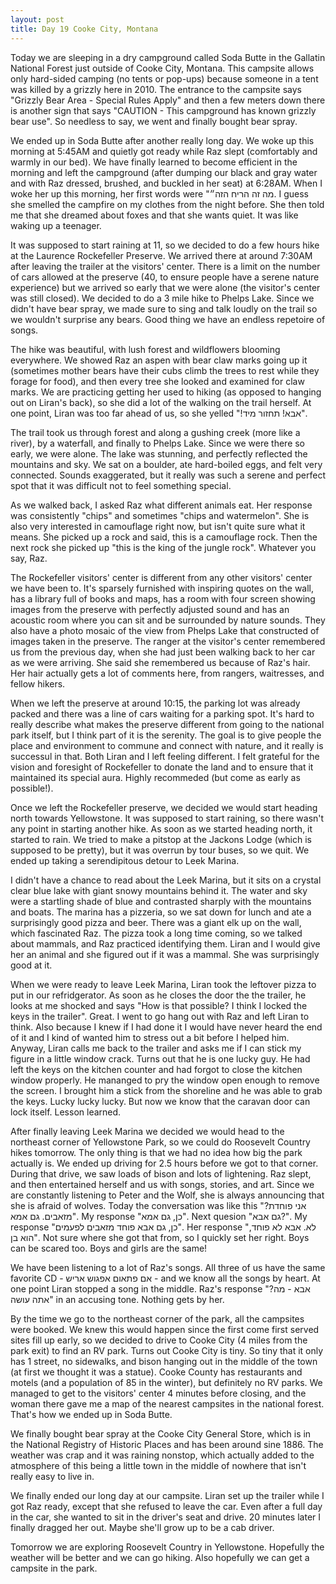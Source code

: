 ```yaml
---
layout: post
title: Day 19 Cooke City, Montana
---
```


Today we are sleeping in a dry campground called Soda Butte in the Gallatin National Forest just outside of Cooke City, Montana. This campsite allows only hard-sided camping (no tents or pop-ups) because someone in a tent was killed by a grizzly here in 2010. The entrance to the campsite says "Grizzly Bear Area - Special Rules Apply" and then a few meters down there is another sign that says "CAUTION - This campground has known grizzly bear use". So needless to say, we went and finally bought bear spray. 

We ended up in Soda Butte after another really long day. We woke up this morning at 5:45AM and quietly got ready while Raz slept (comfortably and warmly in our bed). We have finally learned to become efficient in the morning and left the campground (after dumping our black and gray water and with Raz dressed, brushed, and buckled in her seat) at 6:28AM. When I woke her up this morning, her first words were "מה זה הריח הזה״. I guess she smelled the campfire on my clothes from the night before. She then told me that she dreamed about foxes and that she wants quiet. It was like waking up a teenager.

It was supposed to start raining at 11, so we decided to do a few hours hike at the Laurence Rockefeller Preserve. We arrived there at around 7:30AM after leaving the trailer at the visitors' center. There is a limit on the number of cars allowed at the preserve (40, to ensure people have a serene nature experience) but we arrived so early that we were alone (the visitor's center was still closed). We decided to do a 3 mile hike to Phelps Lake. Since we didn't have bear spray, we made sure to sing and talk loudly on the trail so we wouldn't surprise any bears. Good thing we have an endless repetoire of songs.

The hike was beautiful, with lush forest and wildflowers blooming everywhere. We showed Raz an aspen with bear claw marks going up it (sometimes mother bears have their cubs climb the trees to rest while they forage for food), and then every tree she looked and examined for claw marks. We are practicing getting her used to hiking (as opposed to hanging out on Liran's back), so she did a lot of the walking on the trail herself. At one point, Liran was too far ahead of us, so she yelled "!אבא! תחזור מיד". 

The trail took us through forest and along a gushing creek (more like a river), by a waterfall, and finally to Phelps Lake. Since we were there so early, we were alone. The lake was stunning, and perfectly reflected the mountains and sky. We sat on a boulder, ate hard-boiled eggs, and felt very connected. Sounds exaggerated, but it really was such a serene and perfect spot that it was difficult not to feel something special.

As we walked back, I asked Raz what different animals eat. Her response was consistently "chips" and sometimes "chips and watermelon". She is also very interested in camouflage right now, but isn't quite sure what it means. She picked up a rock and said, this is a camouflage rock. Then the next rock she picked up "this is the king of the jungle rock". Whatever you say, Raz.

The Rockefeller visitors' center is different from any other visitors' center we have been to. It's sparsely furnished with inspiring quotes on the wall, has a library full of books and maps, has a room with four screen showing images from the preserve with perfectly adjusted sound and has an acoustic room where you can sit and be surrounded by nature sounds. They also have a photo mosaic of the view from Phelps Lake that constructed of images taken in the preserve. The ranger at the visitor's center remembered us from the previous day, when she had just been walking back to her car as we were arriving. She said she remembered us because of Raz's hair. Her hair actually gets a lot of comments here, from rangers, waitresses, and fellow hikers.

When we left the preserve at around 10:15, the parking lot was already packed and there was a line of cars waiting for a parking spot. It's hard to really describe what makes the preserve different from going to the national park itself, but I think part of it is the serenity. The goal is to give people the place and environment to commune and connect with nature, and it really is successul in that. Both Liran and I left feeling different. I felt grateful for the vision and foresight of Rockefeller to donate the land and to ensure that it maintained its special aura. Highly recommeded (but come as early as possible!).

Once we left the Rockefeller preserve, we decided we would start heading north towards Yellowstone. It was supposed to start raining, so there wasn't any point in starting another hike. As soon as we started heading north, it started to rain. We tried to make a pitstop at the Jackons Lodge (which is supposed to be pretty), but it was overrun by tour buses, so we quit. We ended up taking a serendipitous detour to Leek Marina. 

I didn't have a chance to read about the Leek Marina, but it sits on a crystal clear blue lake with giant snowy mountains behind it. The water and sky were a startling shade of blue and contrasted sharply with the mountains and boats. The marina has a pizzeria, so we sat down for lunch and ate a surprisingly good pizza and beer. There was a giant elk up on the wall, which fascinated Raz. The pizza took a long time coming, so we talked about mammals, and Raz practiced identifying them. Liran and I would give her an animal and she figured out if it was a mammal. She was surprisingly good at it.

When we were ready to leave Leek Marina, Liran took the leftover pizza to put in our refridgerator. As soon as he closes the door the the trailer, he looks at me shocked and says "How is that possible? I think I locked the keys in the trailer". Great. I went to go hang out with Raz and left Liran to think. Also because I knew if I had done it I would have never heard the end of it and I kind of wanted him to stress out a bit before I helped him. Anyway, Liran calls me back to the trailer and asks me if I can stick my figure in a little window crack. Turns out that he is one lucky guy. He had left the keys on the kitchen counter and had forgot to close the kitchen window properly. He mananged to pry the window open enough to remove the screen. I brought him a stick from the shoreline and he was able to grab the keys. Lucky lucky lucky. But now we know that the caravan door can lock itself. Lesson learned.

After finally leaving Leek Marina we decided we would head to the northeast corner of Yellowstone Park, so we could do Roosevelt Country hikes tomorrow. The only thing is that we had no idea how big the park actually is. We ended up driving for 2.5 hours before we got to that corner. During that drive, we saw loads of bison and lots of lightening. Raz slept, and then entertained herself and us with songs, stories, and art. Since we are constantly listening to Peter and the Wolf, she is always announcing that she is afraid of wolves. Today the conversation was like this "?אני פוחדת מזאבים. גם אמא". My response "כן, גם אמא". Next quesion "גם אבא?". My response "כן, גם אבא פוחד מזאבים לפעמים". Her response "לא. אבא לא פוחד, הוא בן". Not sure where she got that from, so I quickly set her right. Boys can be scared too. Boys and girls are the same!

We have been listening to a lot of Raz's songs. All three of us have the same favorite CD - אם פתאום אפגוש אריש - and we know all the songs by heart. At one point Liran stopped a song in the middle. Raz's response "?אבא - מה אתה עושה" in an accusing tone. Nothing gets by her. 

By the time we go to the northeast corner of the park, all the campsites were booked. We knew this would happen since the first come first served sites fill up early, so we decided to drive to Cooke City (4 miles from the park exit) to find an RV park. Turns out Cooke City is tiny. So tiny that it only has 1 street, no sidewalks, and bison hanging out in the middle of the town (at first we thought it was a statue). Cooke County has restaurants and motels (and a population of 85 in the winter), but definitely no RV parks. We managed to get to the visitors' center 4 minutes before closing, and the woman there gave me a map of the nearest campsites in the national forest. That's how we ended up in Soda Butte.

We finally bought bear spray at the Cooke City General Store, which is in the National Registry of Historic Places and has been around sine 1886. The weather was crap and it was raining nonstop, which actually added to the atmosphere of this being a little town in the middle of nowhere that isn't really easy to live in.

We finally ended our long day at our campsite. Liran set up the trailer while I got Raz ready, except that she refused to leave the car. Even after a full day in the car, she wanted to sit in the driver's seat and drive. 20 minutes later I finally dragged her out. Maybe she'll grow up to be a cab driver.

Tomorrow we are exploring Roosevelt Country in Yellowstone. Hopefully the weather will be better and we can go hiking. Also hopefully we can get a campsite in the park.